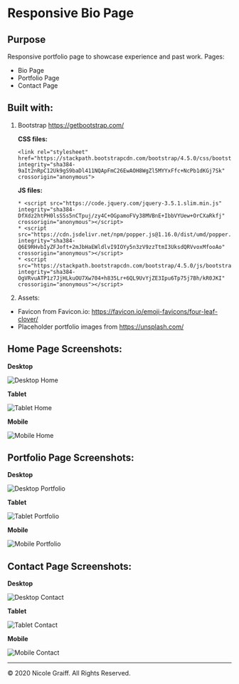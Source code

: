 # Responsive Bio Page

## Purpose
Responsive portfolio page to showcase experience and past work.
Pages:
* Bio Page
* Portfolio Page
* Contact Page

## Built with: 
1. Bootstrap https://getbootstrap.com/
   
   **CSS files:** 
   ```
   <link rel="stylesheet" href="https://stackpath.bootstrapcdn.com/bootstrap/4.5.0/css/bootstrap.min.css" integrity="sha384-9aIt2nRpC12Uk9gS9baDl411NQApFmC26EwAOH8WgZl5MYYxFfc+NcPb1dKGj7Sk" crossorigin="anonymous">
   ```
   
   **JS files:** 
   ```
   * <script src="https://code.jquery.com/jquery-3.5.1.slim.min.js" integrity="sha384-DfXdz2htPH0lsSSs5nCTpuj/zy4C+OGpamoFVy38MVBnE+IbbVYUew+OrCXaRkfj" crossorigin="anonymous"></script>
   * <script src="https://cdn.jsdelivr.net/npm/popper.js@1.16.0/dist/umd/popper.min.js" integrity="sha384-Q6E9RHvbIyZFJoft+2mJbHaEWldlvI9IOYy5n3zV9zzTtmI3UksdQRVvoxMfooAo" crossorigin="anonymous"></script>
   * <script src="https://stackpath.bootstrapcdn.com/bootstrap/4.5.0/js/bootstrap.min.js" integrity="sha384-OgVRvuATP1z7JjHLkuOU7Xw704+h835Lr+6QL9UvYjZE3Ipu6Tp75j7Bh/kR0JKI" crossorigin="anonymous"></script>
   ```

1.  Assets:
   * Favicon from Favicon.io: https://favicon.io/emoji-favicons/four-leaf-clover/ 
   * Placeholder portfolio images from https://unsplash.com/


## Home Page Screenshots:

**Desktop**

![Desktop Home](./assets/readMeImages/homeDesktop.png)

**Tablet**

![Tablet Home](./assets/readMeImages/homeTablet.png)

**Mobile**

![Mobile Home](./assets/readMeImages/homeMobile.png?width=250)



## Portfolio Page Screenshots:

**Desktop**

![Desktop Portfolio](./assets/readMeImages/portfolioDesktop.png)

**Tablet**

![Tablet Portfolio](./assets/readMeImages/homeTablet.png)

**Mobile**

![Mobile Portfolio](./assets/readMeImages/homeMobile.png?width=250)



## Contact Page Screenshots:

**Desktop**

![Desktop Contact](./assets/readMeImages/contactDesktop.png)

**Tablet**

![Tablet Contact](./assets/readMeImages/contactTablet.png)

**Mobile**

![Mobile Contact](./assets/readMeImages/contactMobile.png?width=250)

- - -

© 2020 Nicole Graiff. All Rights Reserved.
